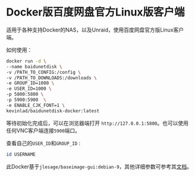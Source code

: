 # Docker版百度网盘官方Linux版客户端

适用于各种支持Docker的NAS，以及Unraid，使用百度网盘官方版Linux客户端。

如何使用：

```bash
docker run -d \ 
--name baidunetdisk \ 
-v /PATH_TO_CONFIG:/config \ 
-v /PATH_TO_DOWNLOADS:/downloads \ 
-e GROUP_ID=1000 \ 
-e USER_ID=1000 \ 
-p 5800:5800 \ 
-p 5900:5900  \ 
-e ENABLE_CJK_FONT=1 \ 
kevinlad/baidunetdisk-docker:latest
```

等待初始化完成后，可以在浏览器端打开 `http://127.0.0.1:5800`。也可以使用任何VNC客户端连接`5900`端口。

查看自己的`USER_ID`和`GROUP_ID` :

```bash
id USERNAME
```

此Docker基于`jlesage/baseimage-gui:debian-9`，其他详细参数可参考其[文档](https://github.com/jlesage/docker-baseimage-gui)。

